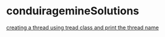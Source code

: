 # conduiragemineSolutions

<a href="#the-header">creating a thread using tread class and print the thread name</a>
